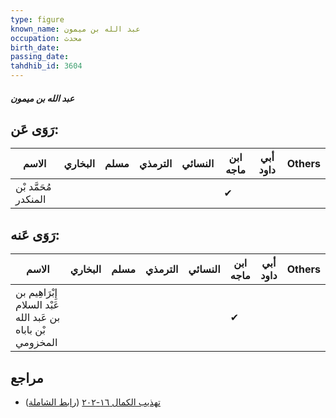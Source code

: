 ```yaml
---
type: figure
known_name: عبد الله بن ميمون
occupation: محدث
birth_date:
passing_date:
tahdhib_id: 3604
---
```

##### عبد الله بن ميمون

## رَوَى عَن:
| الاسم                | البخاري | مسلم | الترمذي | النسائي | ابن ماجه | أبي داود | Others |
| -------------------- | ------- | ---- | ------- | ------- | -------- | -------- | ------ |
| مُحَمَّد بْن المنكدر |         |      |         |         | ✔        |          |        |
## رَوَى عَنه:
| الاسم                                                       | البخاري | مسلم | الترمذي | النسائي | ابن ماجه | أبي داود | Others |
| ----------------------------------------------------------- | ------- | ---- | ------- | ------- | -------- | -------- | ------ |
| إِبْرَاهِيم بن عَبْد السلام بن عَبد الله بْن باباه المخزومي |         |      |         |         | ✔        |          |        |
## مراجع
- [تهذيب الكمال ١٦-٢٠٢](obsidian://open?vault=Tahdhib-al-Kamal&file=Figures/٣٦٠٤-عبد%20الله%20بن%20ميمون) ([رابط الشاملة](https://shamela.ws/book/3722/8195))